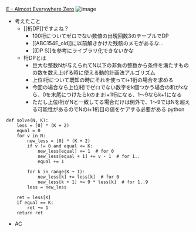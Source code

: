 
[E - Almost Everywhere Zero](https://atcoder.jp/contests/abc154/tasks/abc154_e)
![image](https://gyazo.com/3144c591c48ca98ba526eb541f2ade6d/thumb/1000)
- 考えたこと
    - [[桁DP]]ですよね？
        - 100桁についてゼロでない数値の出現回数3のテーブルでDP
        - [[ABC154E_old]]に以前解きかけた残骸のメモがあるな…
        - [[DP S]]を参考にライブラリ化できないかな
    - 桁DPとは
        - 巨大な整数Nが与えられてN以下の非負の整数から条件を満たすものの数を数え上げる時に使える動的計画法アルゴリズム
        - 上位i桁について既知の時にそれを使ってi+1桁の場合を求める
        - 今回の場合なら上位i桁でゼロでない数字をk個つかう場合の和がxなら、0を末尾につけたらkのままi+1桁になる、1〜9ならk+1になる
        - ただし上位i桁がNと一致してる場合だけは例外で、1〜9ではNを超える可能性があるのでNのi+1桁目の値をケアする必要がある
python

```
def solve(N, K):
    less = [0] * (K + 2)
    equal = 0
    for v in N:
        new_less = [0] * (K + 2)
        if v != 0 and equal <= K:
            new_less[equal] += 1  # for 0
            new_less[equal + 1] += v - 1  # for 1..
            equal += 1

        for k in range(K + 1):
            new_less[k] += less[k]  # for 0
            new_less[k + 1] += 9 * less[k]  # for 1..9
        less = new_less

    ret = less[K]
    if equal == K:
        ret += 1
    return ret
```

- AC
